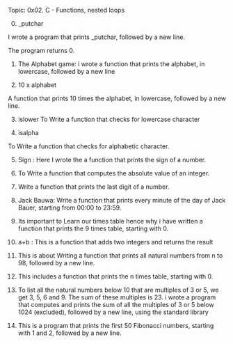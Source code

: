 Topic: 0x02. C - Functions, nested loops

0. _putchar

I wrote a program that prints _putchar, followed by a new line.

The program returns 0.


1. The Alphabet game: i wrote a function that prints the alphabet, in lowercase, followed by a new line

2. 10 x alphabet

A function that prints 10 times the alphabet, in lowercase, followed by a new line.

3. islower
To Write a function that checks for lowercase character

4. isalpha

To Write a function that checks for alphabetic character.

5. Sign : Here I wrote the a function that prints the sign of a number.

6. To Write a function that computes the absolute value of an integer.

7. Write a function that prints the last digit of a number.

8. Jack Bauwa: Write a function that prints every minute of the day of Jack Bauer, starting from 00:00 to 23:59.

9. Its important to Learn our times table hence why i have written a function that prints the 9 times table, starting with 0.

10. a+b : This is a function that adds two integers and returns the result

11. This is about Writing a function that prints all natural numbers from n to 98, followed by a new line.

12. This includes a function that prints the n times table, starting with 0.

13. To list all the natural numbers below 10 that are multiples of 3 or 5, we get 3, 5, 6 and 9. The sum of these multiples is 23. i wrote a program that computes and prints the sum of all the multiples of 3 or 5 below 1024 (excluded), followed by a new line, using the standard library

14. This is a  program that prints the first 50 Fibonacci numbers, starting with 1 and 2, followed by a new line.


